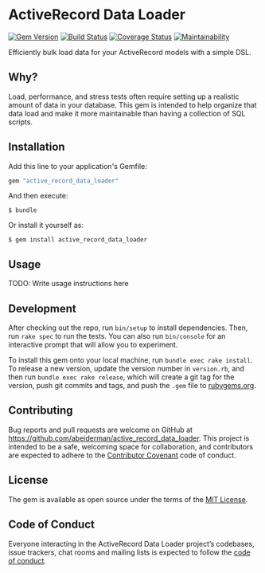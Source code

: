 # ActiveRecord Data Loader

[![Gem Version](https://badge.fury.io/rb/active_record_data_loader.svg)](https://badge.fury.io/rb/active_record_data_loader)
[![Build Status](https://travis-ci.org/abeiderman/active_record_data_loader.svg?branch=master)](https://travis-ci.org/abeiderman/active_record_data_loader)
[![Coverage Status](https://coveralls.io/repos/github/abeiderman/active_record_data_loader/badge.svg?branch=master)](https://coveralls.io/github/abeiderman/active_record_data_loader?branch=master)
[![Maintainability](https://api.codeclimate.com/v1/badges/338904b3f7e8d19a3cb1/maintainability)](https://codeclimate.com/github/abeiderman/active_record_data_loader/maintainability)

Efficiently bulk load data for your ActiveRecord models with a simple DSL.

## Why?

Load, performance, and stress tests often require setting up a realistic amount of data in your database. This gem is intended to help organize that data load and make it more maintainable than having a collection of SQL scripts.

## Installation

Add this line to your application's Gemfile:

```ruby
gem "active_record_data_loader"
```

And then execute:

    $ bundle

Or install it yourself as:

    $ gem install active_record_data_loader

## Usage

TODO: Write usage instructions here

## Development

After checking out the repo, run `bin/setup` to install dependencies. Then, run `rake spec` to run the tests. You can also run `bin/console` for an interactive prompt that will allow you to experiment.

To install this gem onto your local machine, run `bundle exec rake install`. To release a new version, update the version number in `version.rb`, and then run `bundle exec rake release`, which will create a git tag for the version, push git commits and tags, and push the `.gem` file to [rubygems.org](https://rubygems.org).

## Contributing

Bug reports and pull requests are welcome on GitHub at https://github.com/abeiderman/active_record_data_loader. This project is intended to be a safe, welcoming space for collaboration, and contributors are expected to adhere to the [Contributor Covenant](http://contributor-covenant.org) code of conduct.

## License

The gem is available as open source under the terms of the [MIT License](https://opensource.org/licenses/MIT).

## Code of Conduct

Everyone interacting in the ActiveRecord Data Loader project’s codebases, issue trackers, chat rooms and mailing lists is expected to follow the [code of conduct](https://github.com/abeiderman/active_record_data_loader/blob/master/CODE_OF_CONDUCT.md).

